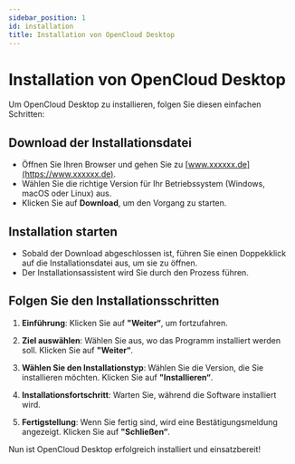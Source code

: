 ```yaml
---
sidebar_position: 1
id: installation
title: Installation von OpenCloud Desktop
---
```



# Installation von OpenCloud Desktop

Um OpenCloud Desktop zu installieren, folgen Sie diesen einfachen Schritten:

## Download der Installationsdatei
- Öffnen Sie Ihren Browser und gehen Sie zu [www.xxxxxx.de](https://www.xxxxxx.de).
- Wählen Sie die richtige Version für Ihr Betriebssystem (Windows, macOS oder Linux) aus.
- Klicken Sie auf **Download**, um den Vorgang zu starten.

## Installation starten
- Sobald der Download abgeschlossen ist, führen Sie einen Doppekklick auf die Installationsdatei aus, um sie zu öffnen.
- Der Installationsassistent wird Sie durch den Prozess führen.

## Folgen Sie den Installationsschritten
1. **Einführung**: Klicken Sie auf **"Weiter“**, um fortzufahren.

<!--- <img src={require(„./img/installation/installation-welcome.png“).default} alt=„installation welcome page“ width=„400“/>--->

2. **Ziel auswählen**: Wählen Sie aus, wo das Programm installiert werden soll. Klicken Sie auf **"Weiter“**.

<!--- <img src={require(„./img/installation/installation-installation-destination.png“).default} alt=„Installationsziel“ width=„400“/>--->

3. **Wählen Sie den Installationstyp**: Wählen Sie die Version, die Sie installieren möchten. Klicken Sie auf **"Installieren“**.

<!--- <img src={require(„./img/installation/installation-installation-type.png“).default} alt=„installation type“ width=„400“/>--->

4. **Installationsfortschritt**: Warten Sie, während die Software installiert wird.

<!--- <img src={require(„./img/installation/installation-install-process.png“).default} alt=„Installationsprozess“ width=„400“/>--->

5. **Fertigstellung**: Wenn Sie fertig sind, wird eine Bestätigungsmeldung angezeigt. Klicken Sie auf **"Schließen“**.

<!--- <img src={require(„./img/installation/installation-installation-finish.png“).default} alt=„Installationsabschluss“ width=„400“/>--->

Nun ist OpenCloud Desktop erfolgreich installiert und einsatzbereit! 